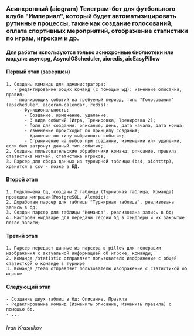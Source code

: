 ### Асинхронный (aiogram) Телеграм-бот для футбольного клуба "Империал", который будет автоматизицировать рутинные процессы, такие как создание голосований, оплата спортивных мероприятий, отображение статистики по играм, игрокам и др. 
#### Для работы используются только асинхронные библиотеки или модули: asyncpg, AsyncIOScheduler, aioredis, aioEasyPillow

#### Первый этап (завершен)
```
1. Созданы команды для администратора:
   - редактирование общих команд (c помощью БД): изменеие описания, правил;
   - планировщик событий на требуемый период, тип: "Голосования" (apscheduler, aigoram-calendar, redis):
     - Функциональность:
       - Создание, изменение, удаление;
       - 3 вида событий (Игра, Тренировка, Тренировка 2);
       - Поля для создания: описание, день, дата начала, дата конца;
       - Изменение происходит по принципу создания;
       - Удаление по типу выбранного события;
       - Ограничение на выбор при создании, изменении или удалении, если был затронут данный тип события;
2. Созданы пользовательские обработчики команд: описание, правила, статистика матчей, статистика игроков;
3. Парсер для сбора данных из турнирной таблицы (bs4, aiohtttp), хранятся в csv - позже в БД.
```
#### Второй этап
```
1. Подключена бд, созданы 2 таблицы (Турнирная таблица, Команда) проведеы миграции(PostgreSQL, Alembic);
2. Доработан парсер для таблицы "Турнирная таблица", реализована запись в бд;
3. Создан парсер для таблицы "Команда", реализована запись в бд;
4. Настроен мидлваре для передачи сессии бд в хендлеры и их закрытие после записи;
```
#### Третий этап
```
1. Парсер передает данные из парсера в pillow для генерации изображения с актуальной информацией об игроке, команды;
2. Команда /statistic отправляет пользователю изображение с общей статисткой о команде в турнире
3. Команда /team отправляет пользователю изображение с статистикой об игроке
```
#### Следующий этап
```
- Создание двух таблиц в бд: Описание, Правила
- Редактирование команд (Изменить описание, Изменить правила) с помощью бд.
- ...
```

###### Ivan Krasnikov
